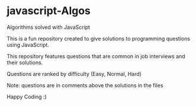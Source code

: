 # javascript-Algos
Algorithms solved with JavaScript

This is a fun repository created to give solutions to programming questions using JavaScript. 

This repository features questions that are common in job interviews and their solutions. 

Questions are ranked by difficulty (Easy, Normal, Hard)

Note: questions are in comments above the solutions in the files

Happy Coding :)
